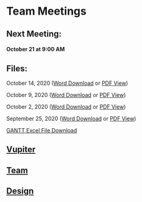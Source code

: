 # Team Meetings

## Next Meeting: 

#### October 21 at 9:00 AM

## Files:

October 14, 2020 ([Word Download](https://ams0187.github.io/Vupiter/Minutes/10_14_2020.docx) or 
[PDF View](https://ams0187.github.io/Vupiter/Minutes/10_14_2020.pdf))

October 9, 2020 ([Word Download](https://ams0187.github.io/Vupiter/Minutes/10_9_2020.docx) or 
[PDF View](https://ams0187.github.io/Vupiter/Minutes/10_9_2020.pdf))

October 2, 2020 ([Word Download](https://ams0187.github.io/Vupiter/Minutes/10_2_2020.docx) or 
[PDF View](https://ams0187.github.io/Vupiter/Minutes/10_2_2020.pdf))

September 25, 2020 ([Word Download](https://ams0187.github.io/Vupiter/Minutes/9_25_2020.docx) or 
[PDF View](https://ams0187.github.io/Vupiter/Minutes/9_25_2020.pdf))

[GANTT Excel File Download](https://ams0187.github.io/Vupiter/Minutes/VupiterGantt.xlsx)

## [Vupiter](https://ams0187.github.io/Vupiter/)

## [Team](https://ams0187.github.io/Vupiter/members)

## [Design](https://ams0187.github.io/Vupiter/design)

